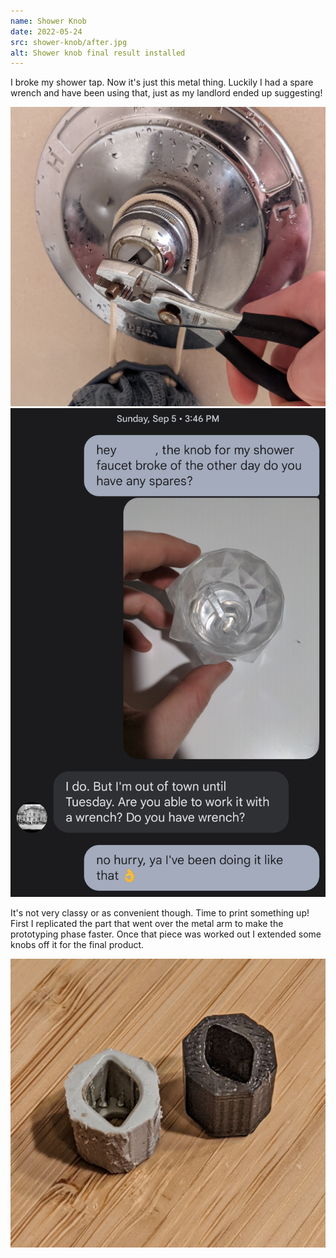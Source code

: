 ```yaml
---
name: Shower Knob
date: 2022-05-24
src: shower-knob/after.jpg
alt: Shower knob final result installed
---
```


I broke my shower tap. Now it's just this metal thing. Luckily I had a spare wrench and have been using that, just as my landlord ended up suggesting!

![Using a wrench to change water temperature and pressure](/assets/img/shower-knob/wrench.jpg)
![Text conversation with my landlord](/assets/img/shower-knob/chat.png)

It's not very classy or as convenient though. Time to print something up! First I replicated the part that went over the metal arm to make the prototyping phase faster. Once that piece was worked out I extended some knobs off it for the final product.

![Shower knob connection part replication](/assets/img/shower-knob/connector.jpg)
